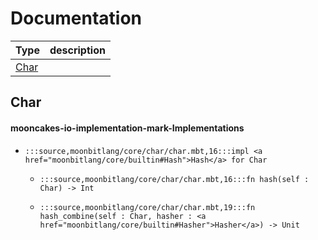 # Documentation
|Type|description|
|---|---|
|[Char](#Char)||

## Char


#### mooncakes-io-implementation-mark-Implementations
- ```moonbit
  :::source,moonbitlang/core/char/char.mbt,16:::impl <a href="moonbitlang/core/builtin#Hash">Hash</a> for Char
  ```
  > 
  * ```moonbit
    :::source,moonbitlang/core/char/char.mbt,16:::fn hash(self : Char) -> Int
    ```
    > 
  * ```moonbit
    :::source,moonbitlang/core/char/char.mbt,19:::fn hash_combine(self : Char, hasher : <a href="moonbitlang/core/builtin#Hasher">Hasher</a>) -> Unit
    ```
    > 
